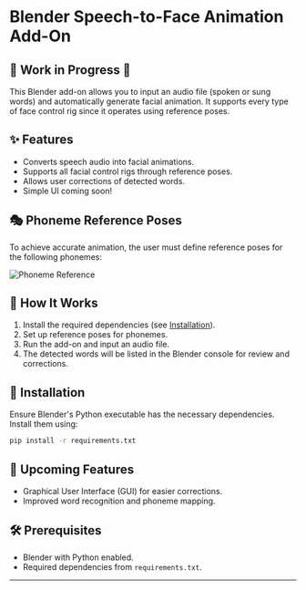 # Blender Speech-to-Face Animation Add-On

## 🚧 Work in Progress 🚧

This Blender add-on allows you to input an audio file (spoken or sung words) and automatically generate facial animation. It supports every type of face control rig since it operates using reference poses.

## ✨ Features
- Converts speech audio into facial animations.
- Supports all facial control rigs through reference poses.
- Allows user corrections of detected words.
- Simple UI coming soon!

## 🎭 Phoneme Reference Poses
To achieve accurate animation, the user must define reference poses for the following phonemes:

![Phoneme Reference](https://github.com/user-attachments/assets/4ac8a08a-6c4f-4bb8-acd4-3d5110437907)

## 🔧 How It Works
1. Install the required dependencies (see [Installation](#installation)).
2. Set up reference poses for phonemes.
3. Run the add-on and input an audio file.
4. The detected words will be listed in the Blender console for review and corrections.

## 📌 Installation
Ensure Blender's Python executable has the necessary dependencies. Install them using:

```bash
pip install -r requirements.txt
```

## 📅 Upcoming Features
- Graphical User Interface (GUI) for easier corrections.
- Improved word recognition and phoneme mapping.

## 🛠 Prerequisites
- Blender with Python enabled.
- Required dependencies from `requirements.txt`.

---
